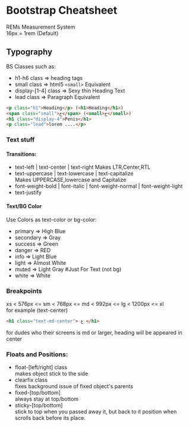 # Bootstrap Cheatsheet

REMs Measurement System<br/>
16px = 1rem (Default)

## Typography
BS Classes such as:
- h1-h6 class => heading tags
- small class => html5 ```<small>``` Equivalent
- display-[1-4] class => Sexy thin Heading Text
- lead class => Paragraph Equivalent
```html
<p class="h1">Heading</p> (<h1>Heading</h1>)
<span class="small">خ</span> (<small>خ</small>)
<h1 class="display-4">Penis</h1>
<p class="lead">lorem ....</p>
```
### Text stuff
#### Transitions:
- text-left | text-center | text-right
Makes LTR,Center,RTL
- text-uppercase | text-lowercase | text-capitalize <br/>
Makes UPPERCASE,lowercase and Capitalize
- font-weight-bold | font-italic | font-weight-normal | font-weight-light
- text-justify

#### Text/BG Color
Use Colors as text-color or bg-color:<br/>

- primary => High Blue
- secondary => Gray
- success => Green
- danger => RED
- info => Light Blue
- light => Almost White
- muted => Light Gray #Just For Text (not bg)
- white => White

### Breakpoints
xs < 576px <= sm < 768px <= md < 992px <= lg < 1200px <= xl <br/>
for example (text-center)
```html
<h1 class="text-md-center"> خ </h1>
```
for dudes who their screens is md or larger, heading will be appeared in center

### Floats and Positions:
- float-[left/right] class<br/>
makes object stick to the side
- clearfix class <br/>
fixes background issue of fixed object's parents
- fixed-[top/bottom] <br/>
always stay at top/bottom
- sticky-[top/bottom] <br/>
stick to top when you passed away it, but back to it position when scrolls back before its place.